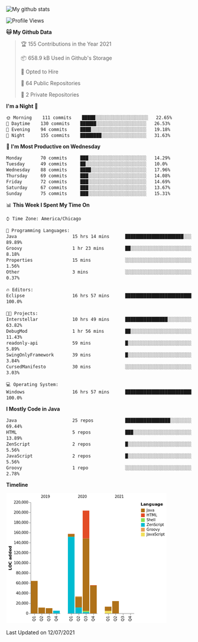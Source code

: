 ![My github stats](https://github-readme-stats.vercel.app/api?username=romvoid95&theme=gruvbox&include_all_commits=true&show_icons=true")

<!--START_SECTION:waka-->
![Profile Views](http://img.shields.io/badge/Profile%20Views-0-blue)

**🐱 My Github Data** 

> 🏆 155 Contributions in the Year 2021
 > 
> 📦 658.9 kB Used in Github's Storage 
 > 
> 💼 Opted to Hire
 > 
> 📜 64 Public Repositories 
 > 
> 🔑 2 Private Repositories  
 > 
**I'm a Night 🦉** 

```text
🌞 Morning    111 commits    █████░░░░░░░░░░░░░░░░░░░░   22.65% 
🌆 Daytime    130 commits    ██████░░░░░░░░░░░░░░░░░░░   26.53% 
🌃 Evening    94 commits     ████░░░░░░░░░░░░░░░░░░░░░   19.18% 
🌙 Night      155 commits    ████████░░░░░░░░░░░░░░░░░   31.63%

```
📅 **I'm Most Productive on Wednesday** 

```text
Monday       70 commits     ███░░░░░░░░░░░░░░░░░░░░░░   14.29% 
Tuesday      49 commits     ██░░░░░░░░░░░░░░░░░░░░░░░   10.0% 
Wednesday    88 commits     ████░░░░░░░░░░░░░░░░░░░░░   17.96% 
Thursday     69 commits     ███░░░░░░░░░░░░░░░░░░░░░░   14.08% 
Friday       72 commits     ███░░░░░░░░░░░░░░░░░░░░░░   14.69% 
Saturday     67 commits     ███░░░░░░░░░░░░░░░░░░░░░░   13.67% 
Sunday       75 commits     ███░░░░░░░░░░░░░░░░░░░░░░   15.31%

```


📊 **This Week I Spent My Time On** 

```text
⌚︎ Time Zone: America/Chicago

💬 Programming Languages: 
Java                     15 hrs 14 mins      ██████████████████████░░░   89.89% 
Groovy                   1 hr 23 mins        ██░░░░░░░░░░░░░░░░░░░░░░░   8.18% 
Properties               15 mins             ░░░░░░░░░░░░░░░░░░░░░░░░░   1.56% 
Other                    3 mins              ░░░░░░░░░░░░░░░░░░░░░░░░░   0.37%

🔥 Editors: 
Eclipse                  16 hrs 57 mins      █████████████████████████   100.0%

🐱‍💻 Projects: 
Interstellar             10 hrs 49 mins      ████████████████░░░░░░░░░   63.82% 
DebugMod                 1 hr 56 mins        ██░░░░░░░░░░░░░░░░░░░░░░░   11.43% 
readonly-api             59 mins             █░░░░░░░░░░░░░░░░░░░░░░░░   5.89% 
SwingOnlyFramework       39 mins             █░░░░░░░░░░░░░░░░░░░░░░░░   3.84% 
CursedManifesto          30 mins             ░░░░░░░░░░░░░░░░░░░░░░░░░   3.03%

💻 Operating System: 
Windows                  16 hrs 57 mins      █████████████████████████   100.0%

```

**I Mostly Code in Java** 

```text
Java                     25 repos            █████████████████░░░░░░░░   69.44% 
HTML                     5 repos             ███░░░░░░░░░░░░░░░░░░░░░░   13.89% 
ZenScript                2 repos             █░░░░░░░░░░░░░░░░░░░░░░░░   5.56% 
JavaScript               2 repos             █░░░░░░░░░░░░░░░░░░░░░░░░   5.56% 
Groovy                   1 repo              ░░░░░░░░░░░░░░░░░░░░░░░░░   2.78%

```


**Timeline**

![Chart not found](https://raw.githubusercontent.com/ROMVoid95/ROMVoid95/master/charts/bar_graph.png) 


 Last Updated on 12/07/2021
<!--END_SECTION:waka-->
